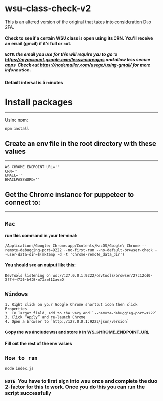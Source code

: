 # wsu-class-check-v2
This is an altered version of the original that takes into consideration Duo 2FA.

#### Check to see if a certain WSU class is open using its CRN. You'll receive an email (gmail) if it's full or not.
##### `NOTE`: the email you use for this will require you to go to https://myaccount.google.com/lesssecureapps and allow less secure apps. Check out https://nodemailer.com/usage/using-gmail/ for more information.
#### Default interval is 5 minutes

# Install packages
---
Using npm:
```
npm install
```

## Create an env file in the root directory with these values
---
    WS_CHROME_ENDPOINT_URL=''
    CRN=''
    EMAIL=''
    EMAILPASSWORD=''
## Get the Chrome instance for puppeteer to connect to:
---
## `Mac`
#### run this command in your terminal:
```
/Applications/Google\ Chrome.app/Contents/MacOS/Google\ Chrome --remote-debugging-port=9222 --no-first-run --no-default-browser-check --user-data-dir=$(mktemp -d -t 'chrome-remote_data_dir')
```
#### You should see an output like this:
```
DevTools listening on ws://127.0.0.1:9222/devtools/browser/27c12cd0-5f74-4738-b439-a73aa212aea5
```

## `Windows`
    1. Right click on your Google Chrome shortcut icon then click Properties
    2. In Target field, add to the very end `--remote-debugging-port=9222`
    3. Click “Apply” and re-launch Chrome
    4. Open a browser to `http://127.0.0.1:9222/json/version`
    
#### Copy the ws (include ws) and store it in WS_CHROME_ENDPOINT_URL
#### Fill out the rest of the env values

## `How to run`
```
node index.js
```

### `NOTE`: You have to first sign into wsu once and complete the duo 2-factor for this to work. Once you do this you can run the script successfully
